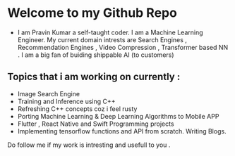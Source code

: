 # Welcome to my Github Repo 

- I am Pravin Kumar a self-taught coder. I am a Machine Learning Engineer. My current domain intrests are Search Engines , Recommendation Engines , Video Compression , Transformer based NN . I am a big fan of buiding shippable AI (to customers)   

## Topics that i am working on currently : 
 
- Image Search Engine
- Training and Inference using C++
- Refreshing C++ concepts coz i feel rusty 
- Porting Machine Learning & Deep Learning Algorithms to Mobile APP
- Flutter , React Native and Swift Programming projects
- Implementing tensorflow functions and API from scratch. Writing Blogs. 

Do follow me if my work is intresting and usefull to you . 
